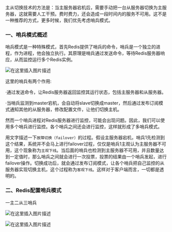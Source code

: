 主从切换技术的方法是：当主服务器宕机后，需要手动把一台从服务器切换为主服务器，这就需要人工干预。费时费力，还会造成一段时间内的服务不可用。这不是一种推荐的方式，更多时候，我们优先考虑哨兵模式。

### 一、哨兵模式概述

哨兵模式是一种特殊模式，首先Redis提供了哨兵的命令，哨兵是一个独立的进程，作为进程，他会独立执行。其原理是哨兵通过发送命令，等待Redis服务器响应，从而监控运行多个Redis实例。

![在这里插入图片描述](https://img-blog.csdnimg.cn/9e57dbe83f614ca68b79000c1a5fc47d.png)

这里的哨兵有两个作用:

·通过发送命令，让Redis服务器返回监控其运行状态，包括主服务器和从服务器。

·当哨兵监测到master宕机，会自动将slave切换成master，然后通过发布订阅模式通知其他的从服务器，修改配置文件，让他们切换主机。

然而一个哨兵进程对Redis服务器进行监控，可能会出现问题。因此，我们可以使用多个哨兵进行监控。各个哨兵之间还会进行监控，这样就形成了多哨兵模式。

用文字描述一下`故障切换（failover）`的过程。假设主服务器宕机，哨兵1先检测到这个结果，系统并不会马上进行failover过程，仅仅是哨兵1主观认为主服务器不可用，这个现象称为`主观下线`。当后面的哨兵也检测到主服务器不可用，并且数量达到一定值时，那么哨兵之间就会进行一次投票，投票的结果由一个哨兵发起，进行failover操作。切换成功后，就会通过发布订阅模式，让各个哨兵把自己监控的从服务器实现切换主机，这个过程称为`客观下线`。这样对于客户端而言，一切都是透明的。

### 二、Redis配置哨兵模式

一主二从三哨兵

![在这里插入图片描述](https://img-blog.csdnimg.cn/b9c65018660144db81dc8c3d4062e913.png)

![在这里插入图片描述](https://img-blog.csdnimg.cn/b1860e256ea14b238cf06581ae006a48.png)
